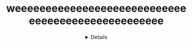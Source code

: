 <div align="center">
<h1> weeeeeeeeeeeeeeeeeeeeeeeeeeeeeeeeeeeeeeeeeeeeeeeeee</h1>
  <details>
[![Discord Presence](https://lanyard.cnrad.dev/api/838989303417536552)](https://discord.com/users/838989303417536552)
</details>

